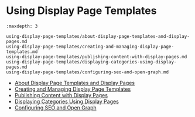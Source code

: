 # Using Display Page Templates

```{toctree}
:maxdepth: 3

using-display-page-templates/about-display-page-templates-and-display-pages.md
using-display-page-templates/creating-and-managing-display-page-templates.md
using-display-page-templates/publishing-content-with-display-pages.md
using-display-page-templates/displaying-categories-using-display-pages.md
using-display-page-templates/configuring-seo-and-open-graph.md
```

* [About Display Page Templates and Display Pages](./using-display-page-templates/about-display-page-templates-and-display-pages.md)
* [Creating and Managing Display Page Templates](./using-display-page-templates/creating-and-managing-display-page-templates.md)
* [Publishing Content with Display Pages](./using-display-page-templates/publishing-content-with-display-pages.md)
* [Displaying Categories Using Display Pages](./using-display-page-templates/displaying-categories-using-display-pages.md)
* [Configuring SEO and Open Graph](./using-display-page-templates/configuring-seo-and-open-graph.md)